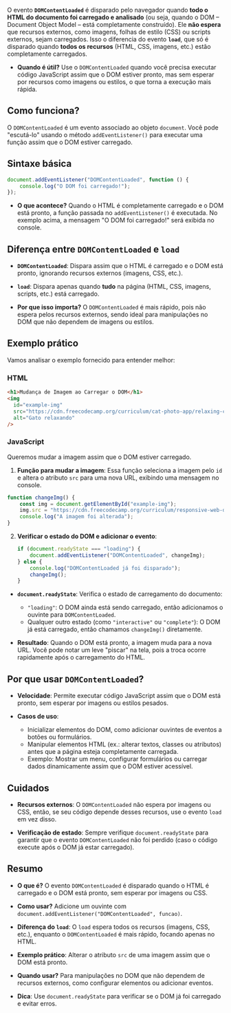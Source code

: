 O evento **`DOMContentLoaded`** é disparado pelo navegador quando **todo o HTML do documento foi carregado e analisado** (ou seja, quando o DOM – Document Object Model – está completamente construído). Ele **não espera** que recursos externos, como imagens, folhas de estilo (CSS) ou scripts externos, sejam carregados. Isso o diferencia do evento **`load`**, que só é disparado quando **todos os recursos** (HTML, CSS, imagens, etc.) estão completamente carregados.

- **Quando é útil?** Use o `DOMContentLoaded` quando você precisa executar código JavaScript assim que o DOM estiver pronto, mas sem esperar por recursos como imagens ou estilos, o que torna a execução mais rápida.

## Como funciona?

O `DOMContentLoaded` é um evento associado ao objeto `document`. Você pode "escutá-lo" usando o método `addEventListener()` para executar uma função assim que o DOM estiver carregado.

## Sintaxe básica
```javascript
document.addEventListener("DOMContentLoaded", function () {
    console.log("O DOM foi carregado!");
});
```

- **O que acontece?** Quando o HTML é completamente carregado e o DOM está pronto, a função passada no `addEventListener()` é executada. No exemplo acima, a mensagem "O DOM foi carregado!" será exibida no console.

## Diferença entre `DOMContentLoaded` e `load`

- **`DOMContentLoaded`**: Dispara assim que o HTML é carregado e o DOM está pronto, ignorando recursos externos (imagens, CSS, etc.).

- **`load`**: Dispara apenas quando **tudo** na página (HTML, CSS, imagens, scripts, etc.) está carregado.

- **Por que isso importa?** O `DOMContentLoaded` é mais rápido, pois não espera pelos recursos externos, sendo ideal para manipulações no DOM que não dependem de imagens ou estilos.

## Exemplo prático

Vamos analisar o exemplo fornecido para entender melhor:
### HTML
```html
<h1>Mudança de Imagem ao Carregar o DOM</h1>
<img
  id="example-img"
  src="https://cdn.freecodecamp.org/curriculum/cat-photo-app/relaxing-cat.jpg"
  alt="Gato relaxando"
/>
```

### JavaScript
Queremos mudar a imagem assim que o DOM estiver carregado.

1. **Função para mudar a imagem**: Essa função seleciona a imagem pelo `id` e altera o atributo `src` para uma nova URL, exibindo uma mensagem no console.
```javascript
function changeImg() {
	const img = document.getElementById("example-img");
	img.src = "https://cdn.freecodecamp.org/curriculum/responsive-web-design-principles/FCCStickers-CamperBot200x200.jpg";
	console.log("A imagem foi alterada");
}
```

2. **Verificar o estado do DOM e adicionar o evento**:
   ```javascript
   if (document.readyState === "loading") {
       document.addEventListener("DOMContentLoaded", changeImg);
   } else {
       console.log("DOMContentLoaded já foi disparado");
       changeImg();
   }
   ```

- **`document.readyState`**: Verifica o estado de carregamento do documento:
	- `"loading"`: O DOM ainda está sendo carregado, então adicionamos o ouvinte para `DOMContentLoaded`.
	- Qualquer outro estado (como `"interactive"` ou `"complete"`): O DOM já está carregado, então chamamos `changeImg()` diretamente.

- **Resultado**: Quando o DOM está pronto, a imagem muda para a nova URL. Você pode notar um leve "piscar" na tela, pois a troca ocorre rapidamente após o carregamento do HTML.

## Por que usar `DOMContentLoaded`?

- **Velocidade**: Permite executar código JavaScript assim que o DOM está pronto, sem esperar por imagens ou estilos pesados.

- **Casos de uso**:
  - Inicializar elementos do DOM, como adicionar ouvintes de eventos a botões ou formulários.
  - Manipular elementos HTML (ex.: alterar textos, classes ou atributos) antes que a página esteja completamente carregada.
  - Exemplo: Mostrar um menu, configurar formulários ou carregar dados dinamicamente assim que o DOM estiver acessível.

## Cuidados

- **Recursos externos**: O `DOMContentLoaded` não espera por imagens ou CSS, então, se seu código depende desses recursos, use o evento `load` em vez disso.
  
- **Verificação de estado**: Sempre verifique `document.readyState` para garantir que o evento `DOMContentLoaded` não foi perdido (caso o código execute após o DOM já estar carregado).

## Resumo

- **O que é?** O evento `DOMContentLoaded` é disparado quando o HTML é carregado e o DOM está pronto, sem esperar por imagens ou CSS.
  
- **Como usar?** Adicione um ouvinte com `document.addEventListener("DOMContentLoaded", funcao)`.
  
- **Diferença do `load`**: O `load` espera todos os recursos (imagens, CSS, etc.), enquanto o `DOMContentLoaded` é mais rápido, focando apenas no HTML.
  
- **Exemplo prático**: Alterar o atributo `src` de uma imagem assim que o DOM está pronto.
  
- **Quando usar?** Para manipulações no DOM que não dependem de recursos externos, como configurar elementos ou adicionar eventos.
  
- **Dica**: Use `document.readyState` para verificar se o DOM já foi carregado e evitar erros.

